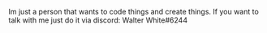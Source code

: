 Im just a person that wants to code things and create things.
If you want to talk with me just do it via discord: Walter White#6244
